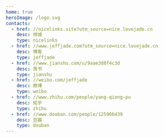 ```yaml
---
home: true
heroImage: /logo.svg
contacts:
  - href: //nicelinks.site?utm_source=nice.lovejade.cn
    desc: 倾城
    type: nicelinks
  - href: //www.jeffjade.com?utm_source=nice.lovejade.cn
    desc: 博客
    type: jeffjade
  - href: //www.jianshu.com/u/9aae3d8f4c3d
    desc: 简书
    type: jianshu
  - href: //weibo.com/jeffjade
    desc: 微博
    type: weibo
  - href: //www.zhihu.com/people/yang-qiong-pu
    desc: 知乎
    type: zhihu
  - href: //www.douban.com/people/125966439
    desc: 豆瓣
    type: douban
---
```


<Contact />

